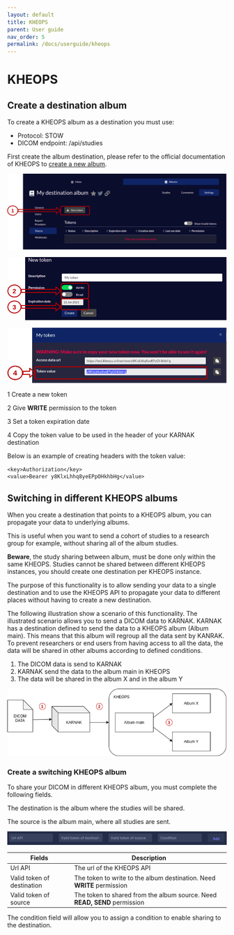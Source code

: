 ```yaml
---
layout: default
title: KHEOPS
parent: User guide
nav_order: 5
permalink: /docs/userguide/kheops
---
```


# KHEOPS

## Create a destination album

To create a KHEOPS album as a destination you must use:

* Protocol: STOW
* DICOM endpoint: /api/studies

First create the album destination, please refer to the official documentation of KHEOPS to [create a new album](https://docs.kheops.online/docs/albums/new_album).

![New token](resources/kheops_newtoken.png)

![New token](resources/kheops_newtoken_1.png)

![New token](resources/kheops_newtoken_2.png)

1 Create a new token

2 Give **WRITE** permission to the token

3 Set a token expiration date

4 Copy the token value to be used in the header of your KARNAK destination

Below is an example of creating headers with the token value:

```
<key>Authorization</key>
<value>Bearer y8KlxLhhq8yeEPpOHkhbHg</value>
```

## Switching in different KHEOPS albums

When you create a destination that points to a KHEOPS album, you can propagate your data to underlying albums.

This is useful when you want to send a cohort of studies to a research group for example, without sharing all of the album studies.

**Beware**, the study sharing between album, must be done only within the same KHEOPS. Studies cannot be shared between different KHEOPS instances, you should create one destination per KHEOPS instance.

The purpose of this functionality is to allow sending your data to a single destination and to use the KHEOPS API to propagate your data to different places without having to create a new destination.

The following illustration show a scenario of this functionality. The illustrated scenario allows you to send a DICOM data to KARNAK. KARNAK has a destination defined to send the data to a KHEOPS album (Album main). This means that this album will regroup all the data sent by KANRAK. To prevent researchers or end users from having access to all the data, the data will be shared in other albums according to defined conditions.

1. The DICOM data is send to KARNAK
2. KARNAK send the data to the album main in KHEOPS
3. The data will be shared in the album X and in the album Y

![Switching KHEOPS example](resources/switching_kheops_scenario.png)

### Create a switching KHEOPS album

To share your DICOM in different KHEOPS album, you must complete the following fields.

The destination is the album where the studies will be shared.

The source is the album main, where all studies are sent.

![Switching](resources/kheops_switching.png)

| Fields                     | Description                                                  |
| -------------------------- | ------------------------------------------------------------ |
| Url API                    | The url of the KHEOPS API                                    |
| Valid token of destination | The token to write to the album destination. Need **WRITE** permission |
| Valid token of source      | The token to shared from the album source. Need **READ, SEND** permission |

The condition field will allow you to assign a condition to enable sharing to the destination.

